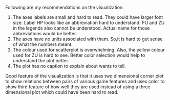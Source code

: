 Following are my recommendations on the visualization:
1) The axes labels are small and hard to read. They could have larger font size. Label HP looks like an abbreviation hard to understand. PU and ZU in the legends also cannot be understood. Actual name for those abbreviations would be better.
2) The axes have no units associated with them. So,it is hard to get sense of what the numbers meant.
3) The colour used for scatterplot is overwhelming. Also, the yellow colour used for ZU is hard to see. Better color selection would help to understand the plot better.
4) The plot has no caption to explain about wants to tell.


Good feature of the visualization is that it uses two dimensional corner plot to show relations between pairs of various game features and uses color to show third feature of how well they are used instead of using a three dimensional plot which could have been hard to read.
